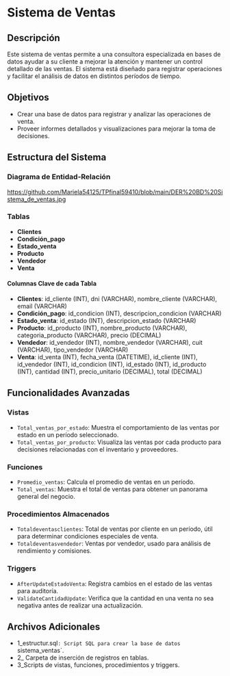 # Sistema de Ventas

## Descripción

Este sistema de ventas permite a una consultora especializada en bases de datos ayudar a su cliente a mejorar la atención y mantener un control detallado de las ventas. El sistema está diseñado para registrar operaciones y facilitar el análisis de datos en distintos períodos de tiempo.

## Objetivos

- Crear una base de datos para registrar y analizar las operaciones de venta.
- Proveer informes detallados y visualizaciones para mejorar la toma de decisiones.

## Estructura del Sistema

### Diagrama de Entidad-Relación

https://github.com/Mariela54125/TPfinal59410/blob/main/DER%20BD%20Sistema_de_ventas.jpg


### Tablas

- **Clientes**
- **Condición_pago**
- **Estado_venta**
- **Producto**
- **Vendedor**
- **Venta**

#### Columnas Clave de cada Tabla

- **Clientes**: id_cliente (INT), dni (VARCHAR), nombre_cliente (VARCHAR), email (VARCHAR)
- **Condición_pago**: id_condicion (INT), descripcion_condicion (VARCHAR)
- **Estado_venta**: id_estado (INT), descripcion_estado (VARCHAR)
- **Producto**: id_producto (INT), nombre_producto (VARCHAR), categoria_producto (VARCHAR), precio (DECIMAL)
- **Vendedor**: id_vendedor (INT), nombre_vendedor (VARCHAR), cuit (VARCHAR), tipo_vendedor (VARCHAR)
- **Venta**: id_venta (INT), fecha_venta (DATETIME), id_cliente (INT), id_vendedor (INT), id_condicion (INT), id_estado (INT), id_producto (INT), cantidad (INT), precio_unitario (DECIMAL), total (DECIMAL)

## Funcionalidades Avanzadas

### Vistas

- `Total_ventas_por_estado`: Muestra el comportamiento de las ventas por estado en un período seleccionado.
- `Total_ventas_por_producto`: Visualiza las ventas por cada producto para decisiones relacionadas con el inventario y proveedores.

### Funciones

- `Promedio_ventas`: Calcula el promedio de ventas en un período.
- `Total_ventas`: Muestra el total de ventas para obtener un panorama general del negocio.

### Procedimientos Almacenados

- `Totaldeventasclientes`: Total de ventas por cliente en un período, útil para determinar condiciones especiales de venta.
- `Totaldeventasvendedor`: Ventas por vendedor, usado para análisis de rendimiento y comisiones.

### Triggers

- `AfterUpdateEstadoVenta`: Registra cambios en el estado de las ventas para auditoría.
- `ValidateCantidadUpdate`: Verifica que la cantidad en una venta no sea negativa antes de realizar una actualización.

## Archivos Adicionales

- 1_estructur.sql`: Script SQL para crear la base de datos `sistema_ventas`.
- 2_ Carpeta de inserción de registros en tablas.
- 3_Scripts de vistas, funciones, procedimientos y triggers.
